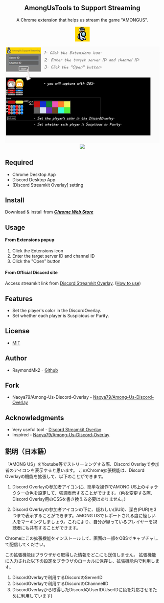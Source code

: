 <h2 align="center">AmongUsTools to Support Streaming</h2>
<p align="center">A Chrome extension that helps us stream the game "AMONGUS".</p>

<p align="center">
 <img src="https://raw.githubusercontent.com/RaymondMk2/Amongus_tools_to_support_streaming/main/images/icon48.png"/>
</p>

<p align="center">
  <img src="https://raw.githubusercontent.com/RaymondMk2/Amongus_tools_to_support_streaming/main/AmongUsSupportStreaming01.jpg" />
  <a href="https://jqueryui.com/"><img src="https://user-images.githubusercontent.com/67271461/104057526-a6cb0780-5235-11eb-8627-d18c87969cc5.png" height="40px;" /></a>
</p>

## Required

- Chrome Desktop App
- Discord Desktop App
- [Discord Streamkit Overlay] setting

## Install

Download & install from **_[Chrome Web Store](https://chrome.google.com/webstore/detail/...)_**

## Usage

#### From Extensions popup

1. Click the Extensions icon
2. Enter the target server ID and channel ID
3. Click the "Open" button

#### From Official Discord site

Access streamkit link from [Discord Streamkit Overlay](https://streamkit.discord.com/overlay).
([How to use](https://support.discord.com/hc/en-us/articles/223415707))

## Features

- Set the player's color in the DiscordOverlay.
- Set whether each player is Suspicious or Purity.

## License

- [MIT](https://github.com/RaymondMk2/Amongus_tools_to_support_streaming/blob/main/LICENSE)

## Author

- RaymondMk2 - [Github](https://github.com/RaymondMk2)

## Fork

- Naoya79/Among-Us-Discord-Overlay - [Naoya79/Among-Us-Discord-Overlay](https://github.com/Naoya79/Among-Us-Discord-Overlay)

## Acknowledgments

- Very useful tool - [Discord Streamkit Overlay](https://streamkit.discord.com/overlay)
- Inspired - [Naoya79/Among-Us-Discord-Overlay](https://github.com/Naoya79/Among-Us-Discord-Overlay)

## 説明（日本語）

<p>
「AMONG US」をYoutube等でストリーミングする際、Discord Overlayで参加者のアイコンを表示すると思います。
このChrome拡張機能は、Discord Overlayの機能を拡張して、以下のことができます。

1. Discord Overlayの参加者アイコンに、簡単な操作でAMONG US上のキャラクターの色を設定して、強調表示することができます。（色を変更する際、Discord Overlay用のCSSを書き換える必要はありません。）

2. Discord Overlayの参加者アイコンの下に、疑わしい(SUS)、潔白(PUR)を3つまで表示することができます。AMONG USでレポートされる度に怪しい人をマーキングしましょう。これにより、自分が疑っているプレイヤーを視聴者にも共有することができます。

Chromeにこの拡張機能をインストールして、画面の一部をOBSでキャプチャして配信してください。


この拡張機能はブラウザから取得した情報をどこにも送信しません。
拡張機能に入力された以下の設定をブラウザのローカルに保存し、拡張機能内で利用します。
1. DiscordOverlayで利用するDiscordのServerID
2. DiscordOverlayで利用するDiscordのChannnelID
3. DiscordOverlayから取得したDiscordのUserID(UserIDに色を対応させるために利用しています)
</p>
